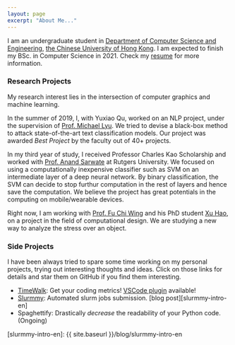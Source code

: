 ```yaml
---
layout: page
excerpt: "About Me..."
---
```


I am an undergraduate student in [Department of Computer Science and Engineering][cse-web], [the Chinese University of Hong Kong][cuhk-web]. I am expected to finish my BSc. in Computer Science in 2021. Check my [resume][my-resume] for more information.

### Research Projects

My research interest lies in the intersection of computer graphics and machine learning.

In the summer of 2019, I, with Yuxiao Qu, worked on an NLP project, under the supervision of [Prof. Michael Lyu][michael-web]. We tried to devise a black-box method to attack state-of-the-art text classification models. Our project was awarded *Best Project* by the faculty out of 40+ projects.

In my third year of study, I received Professor Charles Kao Scholarship and worked with [Prof. Anand Sarwate][anand-web] at Rutgers University.
We focused on using a computationally inexpensive classifier such as SVM on an intermediate layer of a deep neural network. By binary classification, the SVM can decide to stop furthur computation in the rest of layers and hence save the computation. We believe the project has great potentials in the computing on mobile/wearable devices.

Right now, I am working with [Prof. Fu Chi Wing][philip-web] and his PhD student [Xu Hao][xuhao-web], on a project in the field of computational design. We are studying a new way to analyze the stress over an object.

### Side Projects

I have been always tried to spare some time working on my personal projects, trying out interesting thoughts and ideas. Click on those links for details and star them on GitHub if you find them interesting.

- [TimeWalk][timewalk-core]: Get your coding metrics! [VSCode plugin][timewalk-vscode] available!
- [Slurmmy][slurmmy-github]: Automated slurm jobs submission. [blog post][slurmmy-intro-en]
- Spaghettify: Drastically *decrease* the readability of your Python code. (Ongoing)

[sid-web]: http://staff.ie.cuhk.edu.hk/~sjaggi/
[michael-web]: http://www.cse.cuhk.edu.hk/~lyu
[cse-web]: http://www.cse.cuhk.edu.hk
[cuhk-web]: http://www.cuhk.edu.hk
[xuhao-web]: http://www.cse.cuhk.edu.hk/~haoxu
[anand-web]: https://www.ece.rutgers.edu/~asarwate/
[philip-web]: http://www.cse.cuhk.edu.hk/~cwfu
[my-resume]: ./assets/files/cv.pdf
[timewalk-core]: https://github.com/desmondlzy/timewalk-core
[timewalk-vscode]: https://github.com/desmondlzy/timewalk-vscode
[slurmmy-github]: https://github.com/desmondlzy/slurmmy
[slurmmy-intro-en]: {{ site.baseurl }}/blog/slurmmy-intro-en